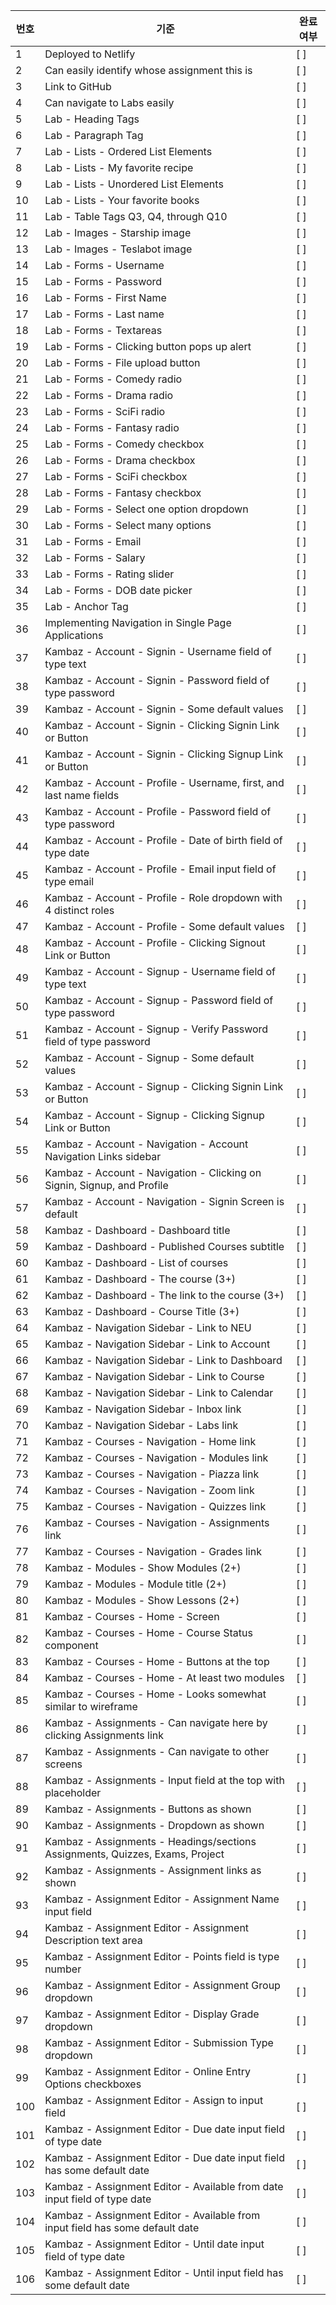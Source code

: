 | 번호 | 기준 | 완료 여부 |
|------|------|----------|
| 1 | Deployed to Netlify | [ ] |
| 2 | Can easily identify whose assignment this is | [ ] |
| 3 | Link to GitHub | [ ] |
| 4 | Can navigate to Labs easily | [ ] |
| 5 | Lab - Heading Tags | [ ] |
| 6 | Lab - Paragraph Tag | [ ] |
| 7 | Lab - Lists - Ordered List Elements | [ ] |
| 8 | Lab - Lists - My favorite recipe | [ ] |
| 9 | Lab - Lists - Unordered List Elements | [ ] |
| 10 | Lab - Lists - Your favorite books | [ ] |
| 11 | Lab - Table Tags Q3, Q4, through Q10 | [ ] |
| 12 | Lab - Images - Starship image | [ ] |
| 13 | Lab - Images - Teslabot image | [ ] |
| 14 | Lab - Forms - Username | [ ] |
| 15 | Lab - Forms - Password | [ ] |
| 16 | Lab - Forms - First Name | [ ] |
| 17 | Lab - Forms - Last name | [ ] |
| 18 | Lab - Forms - Textareas | [ ] |
| 19 | Lab - Forms - Clicking button pops up alert | [ ] |
| 20 | Lab - Forms - File upload button | [ ] |
| 21 | Lab - Forms - Comedy radio | [ ] |
| 22 | Lab - Forms - Drama radio | [ ] |
| 23 | Lab - Forms - SciFi radio | [ ] |
| 24 | Lab - Forms - Fantasy radio | [ ] |
| 25 | Lab - Forms - Comedy checkbox | [ ] |
| 26 | Lab - Forms - Drama checkbox | [ ] |
| 27 | Lab - Forms - SciFi checkbox | [ ] |
| 28 | Lab - Forms - Fantasy checkbox | [ ] |
| 29 | Lab - Forms - Select one option dropdown | [ ] |
| 30 | Lab - Forms - Select many options | [ ] |
| 31 | Lab - Forms - Email | [ ] |
| 32 | Lab - Forms - Salary | [ ] |
| 33 | Lab - Forms - Rating slider | [ ] |
| 34 | Lab - Forms - DOB date picker | [ ] |
| 35 | Lab - Anchor Tag | [ ] |
| 36 | Implementing Navigation in Single Page Applications | [ ] |
| 37 | Kambaz - Account - Signin - Username field of type text | [ ] |
| 38 | Kambaz - Account - Signin - Password field of type password | [ ] |
| 39 | Kambaz - Account - Signin - Some default values | [ ] |
| 40 | Kambaz - Account - Signin - Clicking Signin Link or Button | [ ] |
| 41 | Kambaz - Account - Signin - Clicking Signup Link or Button | [ ] |
| 42 | Kambaz - Account - Profile - Username, first, and last name fields | [ ] |
| 43 | Kambaz - Account - Profile - Password field of type password | [ ] |
| 44 | Kambaz - Account - Profile - Date of birth field of type date | [ ] |
| 45 | Kambaz - Account - Profile - Email input field of type email | [ ] |
| 46 | Kambaz - Account - Profile - Role dropdown with 4 distinct roles | [ ] |
| 47 | Kambaz - Account - Profile - Some default values | [ ] |
| 48 | Kambaz - Account - Profile - Clicking Signout Link or Button | [ ] |
| 49 | Kambaz - Account - Signup - Username field of type text | [ ] |
| 50 | Kambaz - Account - Signup - Password field of type password | [ ] |
| 51 | Kambaz - Account - Signup - Verify Password field of type password | [ ] |
| 52 | Kambaz - Account - Signup - Some default values | [ ] |
| 53 | Kambaz - Account - Signup - Clicking Signin Link or Button | [ ] |
| 54 | Kambaz - Account - Signup - Clicking Signup Link or Button | [ ] |
| 55 | Kambaz - Account - Navigation - Account Navigation Links sidebar | [ ] |
| 56 | Kambaz - Account - Navigation - Clicking on Signin, Signup, and Profile | [ ] |
| 57 | Kambaz - Account - Navigation - Signin Screen is default | [ ] |
| 58 | Kambaz - Dashboard - Dashboard title | [ ] |
| 59 | Kambaz - Dashboard - Published Courses subtitle | [ ] |
| 60 | Kambaz - Dashboard - List of courses | [ ] |
| 61 | Kambaz - Dashboard - The course (3+) | [ ] |
| 62 | Kambaz - Dashboard - The link to the course (3+) | [ ] |
| 63 | Kambaz - Dashboard - Course Title (3+) | [ ] |
| 64 | Kambaz - Navigation Sidebar - Link to NEU | [ ] |
| 65 | Kambaz - Navigation Sidebar - Link to Account | [ ] |
| 66 | Kambaz - Navigation Sidebar - Link to Dashboard | [ ] |
| 67 | Kambaz - Navigation Sidebar - Link to Course | [ ] |
| 68 | Kambaz - Navigation Sidebar - Link to Calendar | [ ] |
| 69 | Kambaz - Navigation Sidebar - Inbox link | [ ] |
| 70 | Kambaz - Navigation Sidebar - Labs link | [ ] |
| 71 | Kambaz - Courses - Navigation - Home link | [ ] |
| 72 | Kambaz - Courses - Navigation - Modules link | [ ] |
| 73 | Kambaz - Courses - Navigation - Piazza link | [ ] |
| 74 | Kambaz - Courses - Navigation - Zoom link | [ ] |
| 75 | Kambaz - Courses - Navigation - Quizzes link | [ ] |
| 76 | Kambaz - Courses - Navigation - Assignments link | [ ] |
| 77 | Kambaz - Courses - Navigation - Grades link | [ ] |
| 78 | Kambaz - Modules - Show Modules (2+) | [ ] |
| 79 | Kambaz - Modules - Module title (2+) | [ ] |
| 80 | Kambaz - Modules - Show Lessons (2+) | [ ] |
| 81 | Kambaz - Courses - Home - Screen | [ ] |
| 82 | Kambaz - Courses - Home - Course Status component | [ ] |
| 83 | Kambaz - Courses - Home - Buttons at the top | [ ] |
| 84 | Kambaz - Courses - Home - At least two modules | [ ] |
| 85 | Kambaz - Courses - Home - Looks somewhat similar to wireframe | [ ] |
| 86 | Kambaz - Assignments - Can navigate here by clicking Assignments link | [ ] |
| 87 | Kambaz - Assignments - Can navigate to other screens | [ ] |
| 88 | Kambaz - Assignments - Input field at the top with placeholder | [ ] |
| 89 | Kambaz - Assignments - Buttons as shown | [ ] |
| 90 | Kambaz - Assignments - Dropdown as shown | [ ] |
| 91 | Kambaz - Assignments - Headings/sections Assignments, Quizzes, Exams, Project | [ ] |
| 92 | Kambaz - Assignments - Assignment links as shown | [ ] |
| 93 | Kambaz - Assignment Editor - Assignment Name input field | [ ] |
| 94 | Kambaz - Assignment Editor - Assignment Description text area | [ ] |
| 95 | Kambaz - Assignment Editor - Points field is type number | [ ] |
| 96 | Kambaz - Assignment Editor - Assignment Group dropdown | [ ] |
| 97 | Kambaz - Assignment Editor - Display Grade dropdown | [ ] |
| 98 | Kambaz - Assignment Editor - Submission Type dropdown | [ ] |
| 99 | Kambaz - Assignment Editor - Online Entry Options checkboxes | [ ] |
| 100 | Kambaz - Assignment Editor - Assign to input field | [ ] |
| 101 | Kambaz - Assignment Editor - Due date input field of type date | [ ] |
| 102 | Kambaz - Assignment Editor - Due date input field has some default date | [ ] |
| 103 | Kambaz - Assignment Editor - Available from date input field of type date | [ ] |
| 104 | Kambaz - Assignment Editor - Available from input field has some default date | [ ] |
| 105 | Kambaz - Assignment Editor - Until date input field of type date | [ ] |
| 106 | Kambaz - Assignment Editor - Until input field has some default date | [ ] |